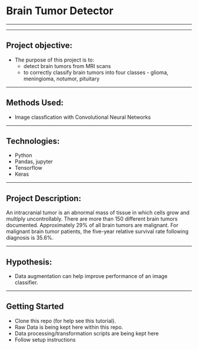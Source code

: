 # Brain Tumor Detector
-------------------------------------------------------------------------------------------------------------------------------------------------------
-------------------------------------------------------------------------------------------------------------------------------------------------------
## Project objective:

- The purpose of this project is to:
    - detect brain tumors from MRI scans 
    - to correctly classify brain tumors into four classes - glioma, meningioma, notumor, pituitary

-------------------------------------------------------------------------------------------------------------------------------------------------------
## Methods Used:

- Image classfication with Convolutional Neural Networks

-------------------------------------------------------------------------------------------------------------------------------------------------------
## Technologies:

- Python
- Pandas, jupyter
- Tensorflow
- Keras

-------------------------------------------------------------------------------------------------------------------------------------------------------
## Project Description:

An intracranial tumor is an abnormal mass of tissue in which cells grow and multiply uncontrollably. There are more than 150 different brain tumors documented. Approximately 29% of all brain tumors are malignant. For malignant brain tumor patients, the five-year relative survival rate following diagnosis is 35.6%.

-------------------------------------------------------------------------------------------------------------------------------------------------------
## Hypothesis:

- Data augmentation can help improve performance of an image classifier.

-------------------------------------------------------------------------------------------------------------------------------------------------------
## Getting Started

- Clone this repo (for help see this tutorial).
- Raw Data is being kept here within this repo.
- Data processing/transformation scripts are being kept here
- Follow setup instructions
